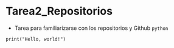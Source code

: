 # Tarea2_Repositorios
- Tarea para familiarizarse con los repositorios y Github
```python```
```
print("Hello, world!")
```

